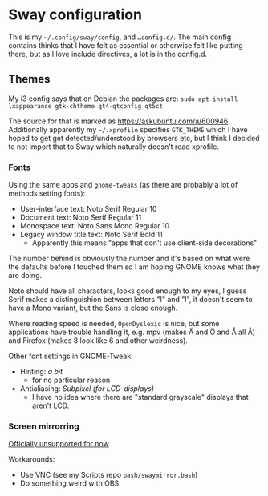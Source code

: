 # Sway configuration

This is my `~/.config/sway/config`, and `…config.d/`. The main config contains
thinks that I have felt as essential or otherwise felt like putting there,
but as I love include directives, a lot is in the config.d.

## Themes

My i3 config says that on Debian the packages are: 
`sudo apt install lxappearance gtk-chtheme qt4-qtconfig qt5ct`

The source for that is marked as https://askubuntu.com/a/600946
Additionally apparently my `~/.xprofile` specifies `GTK_THEME` which 
I have hoped to get get detected/understood by browsers etc, but I think
I decided to not import that to Sway which naturally doesn't read xprofile.

### Fonts

Using the same apps and `gnome-tweaks` (as there are probably a lot of
methods setting fonts):

* User-interface text: Noto Serif Regular 10
* Document text: Noto Serif Regular 11
* Monospace text: Noto Sans Mono Regular 10
* Legacy window title text: Noto Serif Bold 11
  * Apparently this means "apps that don't use client-side decorations"

The number behind is obviously the number and it's based on what were the
defaults before I touched them so I am hoping GNOME knows what they are
doing.

Noto should have all characters, looks good enough to my eyes, I guess Serif
makes a distinguishion between letters "I" and "l", it doesn't seem to have
a Mono variant, but the Sans is close enough.

Where reading speed is needed, `OpenDyslexic` is nice, but some applications
have trouble handling it, e.g. mpv (makes Ä and Ö and Å all Å) and Firefox
(makes 8 look like 6 and other weirdness).

Other font settings in GNOME-Tweak:

* Hinting: *a bit*
  * for no particular reason
* Antialiasing: *Subpixel (for LCD-displays)*
  * I have no idea where there are "standard grayscale" displays that aren't
    LCD.

### Screen mirrorring

[Officially unsupported for now]()

Workarounds:

* Use VNC (see my Scripts repo `bash/swaymirror.bash`)
* Do something weird with OBS
